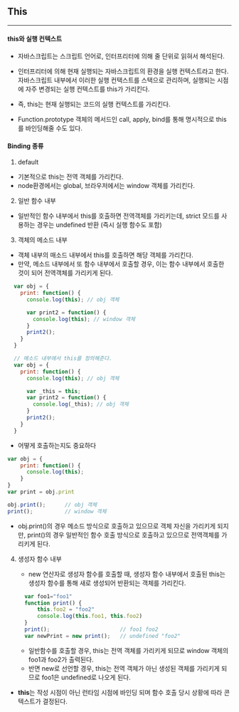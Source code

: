 ## This

---

#### this와 실행 컨텍스트

- 자바스크립트는 스크립트 언어로, 인터프리터에 의해 줄 단위로 읽혀서 해석된다.
- 인터프리터에 의해 현재 실행되는 자바스크립트의 환경을 실행 컨텍스트라고 한다.
  자바스크립트 내부에서 이러한 실행 컨택스트를 스택으로 관리하며, 실행되는 시점에 자주 변경되는 실행 컨텍스트를 this가 가리킨다.

- 즉, this는 현재 실행되는 코드의 실행 컨텍스트를 가리킨다.
- Function.prototype 객체의 메서드인 call, apply, bind를 통해 명시적으로 this를 바인딩해줄 수도 있다.

#### Binding 종류

1. default

- 기본적으로 this는 전역 객체를 가리킨다.
- node환경에서는 global, 브라우저에서는 window 객체를 가리킨다.

2. 일반 함수 내부

- 일반적인 함수 내부에서 this를 호출하면 전역객체를 가리키는데, strict 모드를 사용하는 경우는 undefined 반환 (즉시 실행 함수도 포함)

3. 객체의 메소드 내부

- 객체 내부의 매소드 내부에서 this를 호출하면 해당 객체를 가리킨다.
- 만약, 메소드 내부에서 또 함수 내부에서 호출할 경우, 이는 함수 내부에서 호출한 것이 되어 전역객체를 가리키게 된다.

```Javascript
  var obj = {
    print: function() {
      console.log(this); // obj 객체

      var print2 = function() {
        console.log(this); // window 객체
      }
      print2();
    }
  }

  // 메소드 내부에서 this를 정의해준다.
  var obj = {
    print: function() {
      console.log(this); // obj 객체

      var _this = this;
      var print2 = function() {
        console.log(_this); // obj 객체
      }
      print2();
    }
  }

```

- 어떻게 호출하는지도 중요하다

```Javascript
var obj = {
    print: function() {
      console.log(this);
    }
}
var print = obj.print

obj.print();      // obj 객체
print();          // window 객체

```

- obj.print()의 경우 메소드 방식으로 호출하고 있으므로 객체 자신을 가리키게 되지만,
  print()의 경우 일반적인 함수 호출 방식으로 호출하고 있으므로 전역객체를 가리키게 된다.

4. 생성자 함수 내부

   - new 연산자로 생성자 함수를 호출할 때, 생성자 함수 내부에서 호출된 this는 생성자 함수를 통해 새로 생성되어 반환되는 객체를 가리킨다.

   ```Javascript
     var foo1="foo1"
     function print() {
         this.foo2 = "foo2"
         console.log(this.foo1, this.foo2)
     }
     print();                      // foo1 foo2
     var newPrint = new print();   // undefined "foo2"

   ```

   - 일반함수를 호출할 경우, this는 전역 객체를 가리키게 되므로 window 객체의 foo1과 foo2가 출력된다.
   - 반면 new로 선언할 경우, this는 전역 객체가 아닌 생성된 객체를 가리키게 되므로 foo1은 undefined로 나오게 된다.

- **this**는 작성 시점이 아닌 런타임 시점에 바인딩 되며 함수 호출 당시 상황에 따라 콘텍스트가 결정된다.
